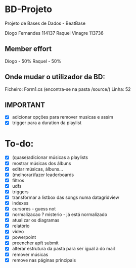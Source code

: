 # BD-Projeto
Projeto de Bases de Dados - BeatBase

Diogo Fernandes 114137
Raquel Vinagre 113736

## Member effort
Diogo - 50%
Raquel - 50%

## Onde mudar o utilizador da BD:
Ficheiro: Form1.cs (encontra-se na pasta /source/)
Linha: 52

## IMPORTANT
- [x]  adicionar opções para remover musicas e assim
- [x]  trigger para a duration da playlist

# To-do:
- [x]  (quase)adicionar músicas a playlists
- [x]  mostrar músicas dos álbuns
- [x]  editar músicas, álbuns...
- [x]  (melhorar)fazer leaderboards
- [x]  filtros
- [x]  udfs
- [x]  triggers
- [x]  transformar a listbox das songs numa datagridview 
- [x]  indexes
- [x]  cursores - guess not
- [x]  normalizacao ? misterio - já está normalizado
- [x]  atualizar os diagramas
- [x]  relatório
- [x]  vídeo
- [x]  powerpoint
- [x]  preencher apft submit
- [x]  alterar estrutura da pasta para ser igual à do mail
- [x]  remover músicas
- [x]  remove nas páginas principais
